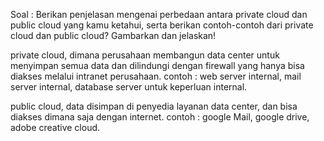 Soal :
Berikan penjelasan mengenai perbedaan antara private cloud dan public cloud yang kamu ketahui, serta berikan contoh-contoh dari private cloud dan public cloud? Gambarkan dan jelaskan!


private cloud, dimana perusahaan membangun data center untuk menyimpan semua data dan dilindungi dengan firewall yang hanya bisa diakses melalui intranet perusahaan.
contoh : 
    web server internal, mail server internal, database server untuk keperluan internal.

public cloud, data disimpan di penyedia layanan data center, dan bisa diakses dimana saja dengan internet.
contoh :
    google Mail, google drive, adobe creative cloud.